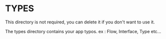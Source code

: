 # TYPES

This directory is not required, you can delete it if you don't want to use it.

The types directory contains your app typos.
ex : Flow, Interface, Type etc...

